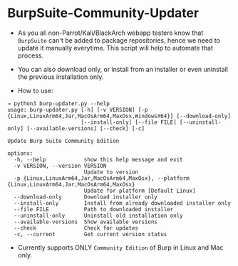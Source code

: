 # BurpSuite-Community-Updater

- As you all non-Parrot/Kali/BlackArch webapp testers know that `BurpSuite` can't be added to package repositories, hence we need to update it manually everytime. This script will help to automate that process.

- You can also download only, or install from an installer or even uninstall the previous installation only.
- How to use:

```
→ python3 burp-updater.py --help
usage: burp-updater.py [-h] [-v VERSION] [-p {Linux,LinuxArm64,Jar,MacOsArm64,MaxOsx,WindowsX64}] [--download-only]
                       [--install-only] [--file FILE] [--uninstall-only] [--available-versions] [--check] [-c]

Update Burp Suite Community Edition

options:
  -h, --help            show this help message and exit
  -v VERSION, --version VERSION
                        Update to version
  -p {Linux,LinuxArm64,Jar,MacOsArm64,MaxOsx}, --platform {Linux,LinuxArm64,Jar,MacOsArm64,MaxOsx}
                        Update for platform [Default Linux]
  --download-only       Download installer only
  --install-only        Install from already downloaded installer only
  --file FILE           Path to downloaded installer
  --uninstall-only      Uninstall old installation only
  --available-versions  Show available versions
  --check               Check for updates
  -c, --current         Get current version status
```

- Currently supports ONLY `Community Edition` of Burp in Linux and Mac only.